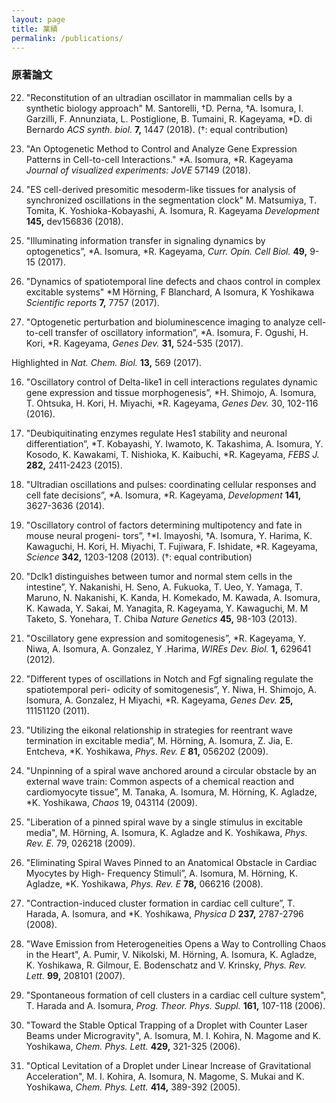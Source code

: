 ```yaml
---
layout: page
title: 業績
permalink: /publications/
---
```


### 原著論文

22. "Reconstitution of an ultradian oscillator in mammalian cells by a synthetic biology approach"
M. Santorelli, †D. Perna, †A. Isomura, I. Garzilli, F. Annunziata, L. Postiglione, B. Tumaini, R. Kageyama, *D. di Bernardo
_ACS synth. biol._ **7,** 1447 (2018). (†: equal contribution)

21. "An Optogenetic Method to Control and Analyze Gene Expression Patterns in Cell-to-cell Interactions."
*A. Isomura, *R. Kageyama
_Journal of visualized experiments: JoVE_ 57149 (2018).

20. "ES cell-derived presomitic mesoderm-like tissues for analysis of synchronized oscillations in the segmentation clock"
M. Matsumiya, T. Tomita, K. Yoshioka-Kobayashi, A. Isomura, R. Kageyama
_Development_ **145,** dev156836 (2018).

19. "Illuminating information transfer in signaling dynamics by optogenetics”,
*A. Isomura, *R. Kageyama,
_Curr. Opin. Cell Biol._ **49,** 9-15 (2017).

18. "Dynamics of spatiotemporal line defects and chaos control in complex excitable systems"
*M Hörning, F Blanchard, A Isomura, K Yoshikawa
_Scientific reports_ **7,** 7757 (2017).

17. "Optogenetic perturbation and bioluminescence imaging to analyze cell-to-cell transfer of
oscillatory information”,
*A. Isomura, F. Ogushi, H. Kori, *R. Kageyama,
_Genes Dev._ **31,** 524-535 (2017).

Highlighted in _Nat. Chem. Biol._ **13,** 569 (2017).

16. "Oscillatory control of Delta-like1 in cell interactions regulates dynamic gene expression and
tissue morphogenesis”,
*H. Shimojo, A. Isomura, T. Ohtsuka, H. Kori, H. Miyachi, *R. Kageyama,
_Genes Dev._ 30, 102-116 (2016).

15. "Deubiquitinating enzymes regulate Hes1 stability and neuronal differentiation”,
*T. Kobayashi, Y. Iwamoto, K. Takashima, A. Isomura, Y. Kosodo, K. Kawakami, T. Nishioka, K. Kaibuchi, *R. Kageyama,
_FEBS J._ **282,** 2411-2423 (2015).

14. "Ultradian oscillations and pulses: coordinating cellular responses and cell fate decisions”,
*A. Isomura, *R. Kageyama,
_Development_ **141,** 3627-3636 (2014).

13. "Oscillatory control of factors determining multipotency and fate in mouse neural progeni-
tors”,
†*I. Imayoshi, †A. Isomura, Y. Harima, K. Kawaguchi, H. Kori, H.
Miyachi, T. Fujiwara, F. Ishidate, *R. Kageyama,
_Science_ **342,** 1203-1208 (2013). (†: equal contribution)

12. "Dclk1 distinguishes between tumor and normal stem cells in the intestine”,
Y. Nakanishi, H. Seno, A. Fukuoka, T. Ueo, Y. Yamaga, T. Maruno, N. Nakanishi, K. Kanda, H. Komekado, M. Kawada, A. Isomura, K. Kawada, Y. Sakai, M. Yanagita, R. Kageyama, Y. Kawaguchi, M. M Taketo, S. Yonehara, T. Chiba
_Nature Genetics_ **45,** 98-103 (2013).

11. "Oscillatory gene expression and somitogenesis”,
*R. Kageyama, Y. Niwa, A. Isomura, A. Gonzalez, Y .Harima,
_WIREs Dev. Biol._ **1,** 629641 (2012).

10. "Different types of oscillations in Notch and Fgf signaling regulate the spatiotemporal peri-
odicity of somitogenesis”,
Y. Niwa, H. Shimojo, A. Isomura, A. Gonzalez, H Miyachi, *R. Kageyama,
_Genes Dev._ **25,** 11151120 (2011).

9. "Utilizing the eikonal relationship in strategies for reentrant wave termination in excitable
media”,
M. Hörning, A. Isomura, Z. Jia, E. Entcheva, *K. Yoshikawa,
_Phys. Rev. E_ **81,** 056202 (2009).

8. "Unpinning of a spiral wave anchored around a circular obstacle by an external wave train:
Common aspects of a chemical reaction and cardiomyocyte tissue”,
M. Tanaka, A. Isomura, M. Hörning, K. Agladze, *K. Yoshikawa,
_Chaos_ 19, 043114 (2009).

7. "Liberation of a pinned spiral wave by a single stimulus in excitable media",
M. Hörning, A. Isomura, K. Agladze and K. Yoshikawa,
_Phys. Rev. E._ 79, 026218 (2009).

6. "Eliminating Spiral Waves Pinned to an Anatomical Obstacle in Cardiac Myocytes by High-
Frequency Stimuli”,
A. Isomura, M. Hörning, K. Agladze, *K. Yoshikawa,
_Phys. Rev. E_ **78,** 066216 (2008).

5. "Contraction-induced cluster formation in cardiac cell culture”,
T. Harada, A. Isomura, and *K. Yoshikawa,
_Physica D_ **237,** 2787-2796 (2008).

4. "Wave Emission from Heterogeneities Opens a Way to Controlling Chaos in the Heart",
A. Pumir, V. Nikolski, M. Hörning, A. Isomura, K. Agladze, K. Yoshikawa, R. Gilmour, E. Bodenschatz and V. Krinsky,
_Phys. Rev. Lett._ **99,** 208101 (2007).

3. "Spontaneous formation of cell clusters in a cardiac cell culture system",
T. Harada and A. Isomura,
_Prog. Theor. Phys. Suppl._ **161,** 107-118 (2006).

2. "Toward the Stable Optical Trapping of a Droplet with Counter Laser Beams under Microgravity",
A. Isomura, M. I. Kohira, N. Magome and K. Yoshikawa, 
_Chem. Phys. Lett._ **429,** 321-325 (2006).

1. "Optical Levitation of a Droplet under Linear Increase of Gravitational Acceleration",
M. I. Kohira, A. Isomura, N. Magome, S. Mukai and K. Yoshikawa,
_Chem. Phys. Lett._ **414,** 389-392 (2005).


